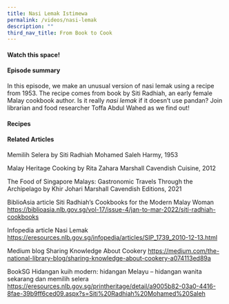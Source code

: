 ```yaml
---
title: Nasi Lemak Istimewa
permalink: /videos/nasi-lemak
description: ""
third_nav_title: From Book to Cook
---
```

#### Watch this space! ####


#### **Episode summary** ####
In this episode, we make an unusual version of nasi lemak using a recipe from 1953. The recipe comes from book by Siti Radhiah, an early female Malay cookbook author. Is it really *nasi lemak* if it doesn’t use pandan? Join librarian and food researcher Toffa Abdul Wahed as we find out!

#### **Recipes**


#### **Related Articles**


 
Memilih Selera
by Siti Radhiah Mohamed Saleh
Harmy, 1953





Malay Heritage Cooking
by Rita Zahara
Marshall Cavendish Cuisine, 2012



The Food of Singapore Malays: Gastronomic Travels Through the Archipelago
by Khir Johari
Marshall Cavendish Editions, 2021


BiblioAsia article
Siti Radhiah’s Cookbooks for the Modern Malay Woman
https://biblioasia.nlb.gov.sg/vol-17/issue-4/jan-to-mar-2022/siti-radhiah-cookbooks 

Infopedia article
Nasi Lemak
https://eresources.nlb.gov.sg/infopedia/articles/SIP_1739_2010-12-13.html

Medium blog
Sharing Knowledge About Cookery
https://medium.com/the-national-library-blog/sharing-knowledge-about-cookery-a074113ed89a

BookSG 
Hidangan kuih modern: hidangan Melayu – hidangan wanita sekarang dan memilih selera 
https://eresources.nlb.gov.sg/printheritage/detail/a9005b82-03a0-4416-8fae-39b9ff6ced09.aspx?s=Siti%20Radhiah%20Mohamed%20Saleh 

